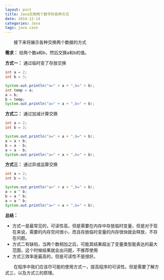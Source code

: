 ```yaml
---
layout: post
title: Java交换两个数字的各种方式
date: 2014-12-14
categories: Java
tags: java case
---
```

&ensp;&ensp;&ensp;&ensp;接下来将展示各种交换两个数据的方式

**需求：** 给两个数a和b，然后交换a和b的值。

**方式一：** 通过临时变了存放交换

```java
int a = 2;
int b = 3;

System.out.println("a=" + a + ",b=" + b);
int temp = a;
a = b;
b = temp;
System.out.println("a=" + a + ",b=" + b);
```

**方式二：** 通过加减计算交换

```java
int a = 2;
int b = 3;

System.out.println("a=" + a + ",b=" + b);
a = a + b;
b = a - b;
a = a - b;
System.out.println("a=" + a + ",b=" + b);
```

**方式三：** 通过异或运算交换

```java
int a = 2;
int b = 3;

System.out.println("a=" + a + ",b=" + b);
a = a ^ b;
b = a ^ b;
a = a ^ b;
System.out.println("a=" + a + ",b=" + b);
```

**总结：**

- 方式一是最常见的，可读性高，但是需要在内存中存放临时变量，但是对于现在来说，需要的内存空间很小，而且存放临时变量的内存很快就会释放，不存在问题。
- 方式二有缺陷，当两个数相加之后，可能其结果超出了变量类型能表达的最大范围，这个时候结果就会出问题，不推荐使用
- 方式三效率是最高的，但是可读性不是很好。

&ensp;&ensp;&ensp;&ensp;在程序中我们应该尽可能的使用方式一，提高程序的可读性。但是需要了解方式三，以及方式三的原理。
